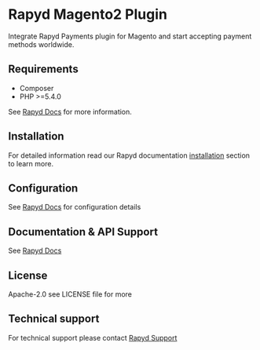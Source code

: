 # Rapyd Magento2 Plugin

Integrate Rapyd Payments plugin for Magento and start accepting payment methods worldwide.

## Requirements

- Composer
- PHP >=5.4.0

See [Rapyd Docs](https://docs.rapyd.net/docs/rapyd-payments-plugin-for-magento#prerequisites) for more information.

## Installation

For detailed information read our Rapyd documentation [installation](https://docs.rapyd.net/docs/rapyd-payments-plugin-for-magento#installation-via-composer) section to learn more.

## Configuration

See [Rapyd Docs](https://docs.rapyd.net/docs/rapyd-payments-plugin-for-magento) for configuration details

## Documentation & API Support

See [Rapyd Docs](https://docs.rapyd.net/docs/rapyd-payments-plugin-for-magento)


## License

Apache-2.0 see LICENSE file for more

## Technical support

For technical support please contact [Rapyd Support](https://support.rapyd.net/)
